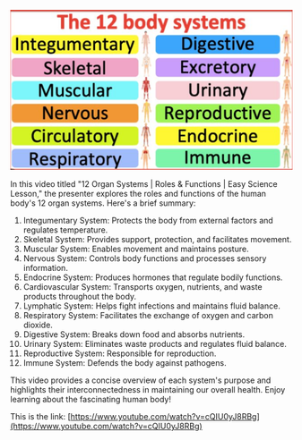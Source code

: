 ![alt text](../../images/image-1.png)

In this video titled "12 Organ Systems | Roles & Functions | Easy Science Lesson," the presenter explores the roles and functions of the human body's 12 organ systems. Here's a brief summary:

1. Integumentary System: Protects the body from external factors and regulates temperature.<br>
2. Skeletal System: Provides support, protection, and facilitates movement.<br>
3. Muscular System: Enables movement and maintains posture.<br>
4. Nervous System: Controls body functions and processes sensory information.<br>
5. Endocrine System: Produces hormones that regulate bodily functions.<br>
6. Cardiovascular System: Transports oxygen, nutrients, and waste products throughout the body.<br>
7. Lymphatic System: Helps fight infections and maintains fluid balance.<br>
8. Respiratory System: Facilitates the exchange of oxygen and carbon dioxide.<br>
9. Digestive System: Breaks down food and absorbs nutrients.<br>
10. Urinary System: Eliminates waste products and regulates fluid balance.<br>
11. Reproductive System: Responsible for reproduction.<br>
12. Immune System: Defends the body against pathogens.<br>

This video provides a concise overview of each system's purpose and highlights their interconnectedness in maintaining our overall health. Enjoy learning about the fascinating human body! 

This is the link: [https://www.youtube.com/watch?v=cQIU0yJ8RBg](https://www.youtube.com/watch?v=cQIU0yJ8RBg)